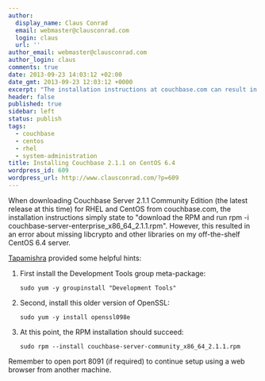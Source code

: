 ```yaml
---
author:
  display_name: Claus Conrad
  email: webmaster@clausconrad.com
  login: claus
  url: ''
author_email: webmaster@clausconrad.com
author_login: claus
comments: true
date: 2013-09-23 14:03:12 +02:00
date_gmt: 2013-09-23 12:03:12 +0000
excerpt: "The installation instructions at couchbase.com can result in error messages when installing 2.1.1 on CentOS. Here's how to resolve those.\r\n"
header: false
published: true
sidebar: left
status: publish
tags:
  - couchbase
  - centos
  - rhel
  - system-administration
title: Installing Couchbase 2.1.1 on CentOS 6.4
wordpress_id: 609
wordpress_url: http://www.clausconrad.com/?p=609
---
```

When downloading Couchbase Server 2.1.1 Community Edition (the latest release at this time) for RHEL and CentOS from couchbase.com, the installation instructions simply state to "download the RPM and run rpm -i couchbase-server-enterprise_x86_64_2.1.1.rpm". However, this resulted in an error about missing libcrypto and other libraries on my off-the-shelf CentOS 6.4 server.

[Tapamishra](https://tapasmishra.wordpress.com/2013/05/03/how-to-install-couchbase-2-0-1-enterprise-server-on-centos-with-php-ext-couchbase/) provided some helpful hints:

1. First install the Development Tools group meta-package:  

   ```shell
   sudo yum -y groupinstall "Development Tools"
   ```

2. Second, install this older version of OpenSSL:  

   ```shell
   sudo yum -y install openssl098e
   ```

3. At this point, the RPM installation should succeed:  

   ```shell
   sudo rpm --install couchbase-server-community_x86_64_2.1.1.rpm
   ```

Remember to open port 8091 (if required) to continue setup using a web browser from another machine.
